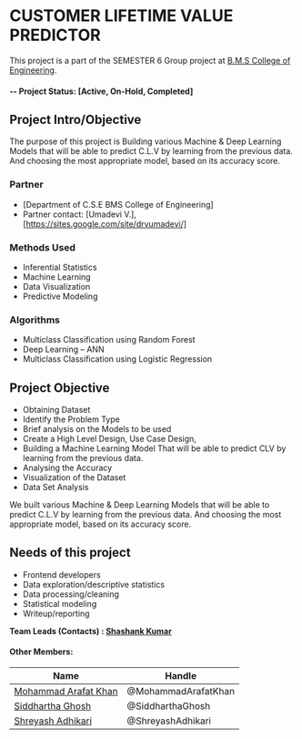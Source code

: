 
# CUSTOMER LIFETIME VALUE PREDICTOR
This project is a part of the SEMESTER 6 Group project at [B.M.S College of Engineering](https://bmsce.ac.in/).  

#### -- Project Status: [Active, On-Hold, Completed]

## Project Intro/Objective
The purpose of this project is Building various Machine & Deep Learning Models that will be able to predict C.L.V by learning from the previous data. And choosing the most appropriate model, based on its accuracy score.

### Partner
* [Department of C.S.E BMS College of Engineering]
* Partner contact: [Umadevi V.], [https://sites.google.com/site/drvumadevi/]

### Methods Used
* Inferential Statistics
* Machine Learning
* Data Visualization
* Predictive Modeling

### Algorithms
* Multiclass Classification using Random Forest
* Deep Learning – ANN
* Multiclass Classification using Logistic Regression

## Project Objective

* Obtaining Dataset 
* Identify the Problem Type
* Brief analysis on the Models to be used
* Create a High Level Design, Use Case Design, 
* Building a Machine Learning Model That will be able to predict CLV by learning from the previous data.
* Analysing the Accuracy 
* Visualization of the Dataset 
* Data Set Analysis 

We built various Machine & Deep Learning Models that will be able to predict C.L.V by learning from the previous data. And choosing the most appropriate model, based on its accuracy score.

## Needs of this project

- Frontend developers
- Data exploration/descriptive statistics
- Data processing/cleaning
- Statistical modeling
- Writeup/reporting

**Team Leads (Contacts) : [Shashank Kumar](https://github.com/shashank195])**

#### Other Members:

|Name     |   Handle   | 
|---------|-----------------|
|[Mohammad Arafat Khan](https://github.com/Arafat2198)  | @MohammadArafatKhan |
|[Siddhartha Ghosh](https://github.com/siddhartha2000)  | @SiddharthaGhosh    |
|[Shreyash Adhikari](https://github.com/Shreyash-BMSCE) | @ShreyashAdhikari   |

